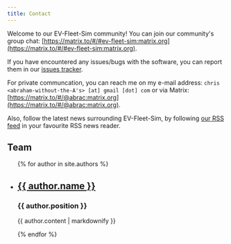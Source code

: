 ```yaml
---
title: Contact
---
```


Welcome to our EV-Fleet-Sim community! You can join our community's group chat:
[https://matrix.to/#/#ev-fleet-sim:matrix.org](https://matrix.to/#/#ev-fleet-sim:matrix.org).

If you have encountered any issues/bugs with the software, you can report them in our [issues tracker](https://gitlab.com/eputs/ev-fleet-sim/-/issues).

For private communcation, you can reach me on my e-mail address: 
`chris <abraham-without-the-A's> [at] gmail [dot] com` or via Matrix:
[https://matrix.to/#/@abrac:matrix.org](https://matrix.to/#/@abrac:matrix.org).

Also, follow the latest news surrounding EV-Fleet-Sim, by following [our RSS feed]({{site.baseurl}}/rss.html) in your favourite RSS news reader.

<h2>Team</h2>

<ul>
  {% for author in site.authors %}
    <li>
        <h2><a href="{{site.baseurl}}{{ author.url}} ">{{ author.name }}</a></h2>
        <h3>{{ author.position }}</h3>
        <p>{{ author.content | markdownify }}</p>
    </li>
  {% endfor %}
</ul>
